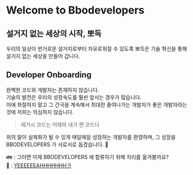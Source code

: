 # Welcome to Bbodevelopers

## 설거지 없는 세상의 시작, 뽀득

우리의 일상이 번거로운 설거지로부터 자유로워질 수 있도록
뽀득은 기술 혁신을 통해 설거지 없는 세상을 만들어 갑니다.

## Developer Onboarding

완벽한 코드와 개발자는 존재하지 않습니다.  
기술의 발전은 우리의 성장속도를 훨씬 앞서는 경우가 많습니다.  
이에 좌절하지 말고 그 간극을 계속해서 최대한 줄여나가는 개발자가 좋은 개발자라는 것에 저희는 의심하지 않습니다.  

> 레거시 코드는 어제의 내가 짠 코드다

위의 말이 실제화가 될 수 있게 매일매일 성장하는 개발자를 환영하며, 그 성장을 BBODEVELOPERS 가 서로서로 돕겠습니다. 🤙  

👪 : 그러면 이제 BBODEVELOPERS 에 합류하기 위해 자리를 옮겨볼까요?   
👫 : [YEEEEEEAHHHHHHH !!](https://github.com/bbodek-development/BBODEVELOPERS)
